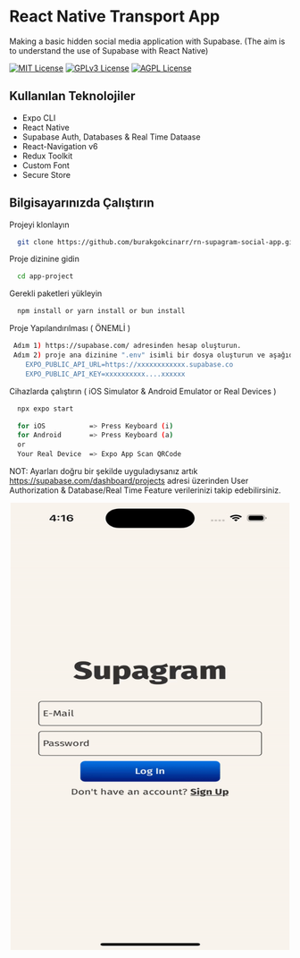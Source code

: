 # React Native Transport App
Making a basic hidden social media application with Supabase. (The aim is to understand the use of Supabase with React Native)

[![MIT License](https://img.shields.io/badge/License-MIT-green.svg)](https://choosealicense.com/licenses/mit/)
[![GPLv3 License](https://img.shields.io/badge/License-GPL%20v3-yellow.svg)](https://opensource.org/licenses/)
[![AGPL License](https://img.shields.io/badge/license-AGPL-blue.svg)](http://www.gnu.org/licenses/agpl-3.0)

## Kullanılan Teknolojiler

* Expo CLI
* React Native
* Supabase Auth, Databases & Real Time Dataase
* React-Navigation v6
* Redux Toolkit
* Custom Font
* Secure Store

## Bilgisayarınızda Çalıştırın

Projeyi klonlayın

```bash
  git clone https://github.com/burakgokcinarr/rn-supagram-social-app.git
```

Proje dizinine gidin

```bash
  cd app-project
```

Gerekli paketleri yükleyin

```bash
  npm install or yarn install or bun install
```
Proje Yapılandırılması ( ÖNEMLİ )

```bash
 Adım 1) https://supabase.com/ adresinden hesap oluşturun.
 Adım 2) proje ana dizinine ".env" isimli bir dosya oluşturun ve aşağıdaki uygun yerleri supabase hesabınızın API KEY'lerini değiştirin.
    EXPO_PUBLIC_API_URL=https://xxxxxxxxxxxx.supabase.co
    EXPO_PUBLIC_API_KEY=xxxxxxxxxx....xxxxxx
```

Cihazlarda çalıştırın ( iOS Simulator & Android Emulator or Real Devices )

```bash
  npx expo start
```
```bash
  for iOS           => Press Keyboard (i)
  for Android       => Press Keyboard (a)
  or
  Your Real Device  => Expo App Scan QRCode
```

NOT: Ayarları doğru bir şekilde uyguladıysanız artık https://supabase.com/dashboard/projects adresi üzerinden User Authorization & Database/Real Time Feature verilerinizi takip edebilirsiniz.

<p align="center">
  <img src="https://github.com/burakgokcinarr/rn-supagram-social-app/blob/main/demo3.gif" alt="img" width="500" height="800">
</p>
